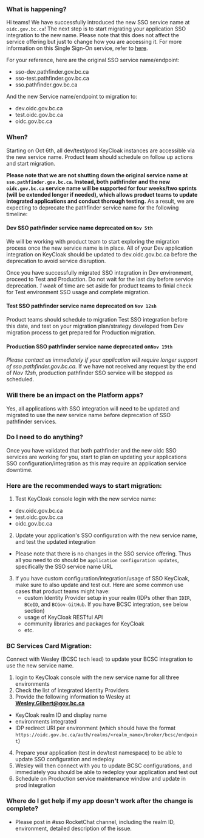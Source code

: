 
### What is happening?

Hi teams! We have successfully introduced the new SSO service name at `oidc.gov.bc.ca`! The next step is to start migrating your application SSO integration to the new name. Please note that this does not affect the service offering but just to change how you are accessing it. For more information on this Single Sign-On service, refer to [here](https://developer.gov.bc.ca/BC-Government-SSO-Service-Definition).
<!-- TODO: update sso wiki, sso service definition, and other reference! Also rename the other notification file -->

For your reference, here are the original SSO service name/endpoint:
- sso-dev.pathfinder.gov.bc.ca
- sso-test.pathfinder.gov.bc.ca
- sso.pathfinder.gov.bc.ca

And the new Service name/endpoint to migration to:
- dev.oidc.gov.bc.ca
- test.oidc.gov.bc.ca
- oidc.gov.bc.ca


### When?

Starting on Oct 6th, all dev/test/prod KeyCloak instances are accessible via the new service name. Product team should schedule on follow up actions and start migration.

**Please note that we are not shutting down the original service name at `sso.pathfinder.gov.bc.ca`. Instead, both pathfinder and the new `oidc.gov.bc.ca` service name will be supported for four weeks/two sprints (will be extended longer if needed), which allows product teams to update integrated applications and conduct thorough testing.** As a result, we are expecting to deprecate the pathfinder service name for the following timeline:

#### Dev SSO pathfinder service name deprecated on `Nov 5th`
We will be working with product team to start exploring the migration process once the new service name is in place. All of your Dev application integration on KeyCloak should be updated to dev.oidc.gov.bc.ca before the deprecation to avoid service disruption.

Once you have successfully migrated SSO integration in Dev environment, proceed to Test and Production. Do not wait for the last day before service deprecation. _1 week_ of time are set aside for product teams to finial check for Test environment SSO usage and complete migration.


#### Test SSO pathfinder service name deprecated on `Nov 12sh`
Product teams should schedule to migration Test SSO integration before this date, and test on your migration plan/strategy developed from Dev migration process to get prepared for Production migration.


#### Production SSO pathfinder service name deprecated on`Nov 19th`
_Please contact us immediately if your application will require longer support of sso.pathfinder.gov.bc.ca._ If we have not received any request by the end of _Nov 12sh_, production pathfinder SSO service will be stopped as scheduled.


### Will there be an impact on the Platform apps?

Yes, all applications with SSO integration will need to be updated and migrated to use the new service name before deprecation of SSO pathfinder services.


### Do I need to do anything?

Once you have validated that both pathfinder and the new oidc SSO services are working for you, start to plan on updating your applications SSO configuration/integration as this may require an application service downtime.

### Here are the recommended ways to start migration:
1. Test KeyCloak console login with the new service name:
  - dev.oidc.gov.bc.ca
  - test.oidc.gov.bc.ca
  - oidc.gov.bc.ca
2. Update your application's SSO configuration with the new service name, and test the updated integration
  - Please note that there is no changes in the SSO service offering. Thus all you need to do should be `application configuration updates`, specifically the SSO service name URL
3. If you have custom configuration/integration/usage of SSO KeyCloak, make sure to also update and test out. Here are some common use cases that product teams might have:
    - custom Identity Provider setup in your realm (IDPs other than `IDIR`, `BCeID`, and `BCGov-GitHub`. If you have BCSC integration, see below section)
    - usage of KeyCloak RESTful API
    - community libraries and packages for KeyCloak
    - etc.

### BC Services Card Migration:
Connect with Wesley (BCSC tech lead) to update your BCSC integration to use the new service name.

1. login to KeyCloak console with the new service name for all three environments
2. Check the list of integrated Identity Providers
3. Provide the following information to Wesley at **Wesley.Gilbert@gov.bc.ca**
  - KeyCloak realm ID and display name
  - environments integrated
  - IDP redirect URI per environment (which should have the format `https://oidc.gov.bc.ca/auth/realms/<realm_name>/broker/bcsc/endpoint`)
4. Prepare your application (test in dev/test namespace) to be able to update SSO configuration and redeploy
5. Wesley will then connect with you to update BCSC configurations, and immediately you should be able to redeploy your application and test out
6. Schedule on Production service maintenance window and update in prod integration


### Where do I get help if my app doesn't work after the change is complete?

- Please post in #sso RocketChat channel, including the realm ID, environment, detailed description of the issue.
